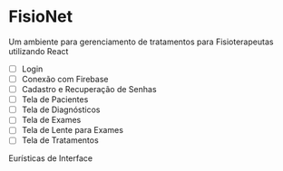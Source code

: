 # FisioNet
Um ambiente para gerenciamento de tratamentos para Fisioterapeutas utilizando React

-[ ] Login
-[ ] Conexão com Firebase
-[ ] Cadastro e Recuperação de Senhas
-[ ] Tela de Pacientes
-[ ] Tela de Diagnósticos
-[ ] Tela de Exames
-[ ] Tela de Lente para Exames
-[ ] Tela de Tratamentos

Eurísticas de Interface
